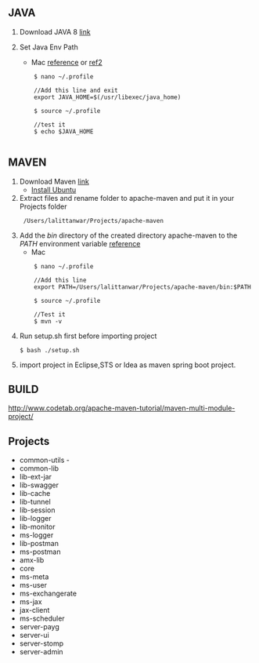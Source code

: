## JAVA 
1. Download JAVA 8 [link](http://www.oracle.com/technetwork/java/javase/downloads/jdk8-downloads-2133151.html)
1. Set Java Env Path
	* Mac [reference](https://www.mkyong.com/java/how-to-set-java_home-environment-variable-on-mac-os-x/) or [ref2](http://www.sajeconsultants.com/how-to-set-java_home-on-mac-os-x/)
	
	```
		$ nano ~/.profile
		
		//Add this line and exit 
		export JAVA_HOME=$(/usr/libexec/java_home)
		
		$ source ~/.profile
		
		//test it
		$ echo $JAVA_HOME
		
	```

## MAVEN
1. Download Maven [link](https://maven.apache.org/download.cgi)
	* [Install Ubuntu](https://www.mkyong.com/maven/how-to-install-maven-in-ubuntu/)
2. Extract files and rename folder to apache-maven and put it in your Projects folder
    ```
     /Users/lalittanwar/Projects/apache-maven
    ```
3. Add the *bin* directory of the created directory apache-maven to the *PATH* environment variable [reference](https://maven.apache.org/install.html)
    *  Mac
    ```
        $ nano ~/.profile
        
        //Add this line
        export PATH=/Users/lalittanwar/Projects/apache-maven/bin:$PATH
        
        $ source ~/.profile
        
        //Test it
        $ mvn -v
    ```
4. Run setup.sh first before importing project
    ```
    $ bash ./setup.sh
    ```
5. import project in Eclipse,STS or Idea as maven spring boot  project.

## BUILD
http://www.codetab.org/apache-maven-tutorial/maven-multi-module-project/

## Projects
* common-utils - 
* common-lib
* lib-ext-jar
* lib-swagger
* lib-cache
* lib-tunnel
* lib-session
* lib-logger
* lib-monitor
* ms-logger
* lib-postman
* ms-postman
* amx-lib
* core
* ms-meta
* ms-user
* ms-exchangerate
* ms-jax
* jax-client
* ms-scheduler
* server-payg
* server-ui
* server-stomp
* server-admin